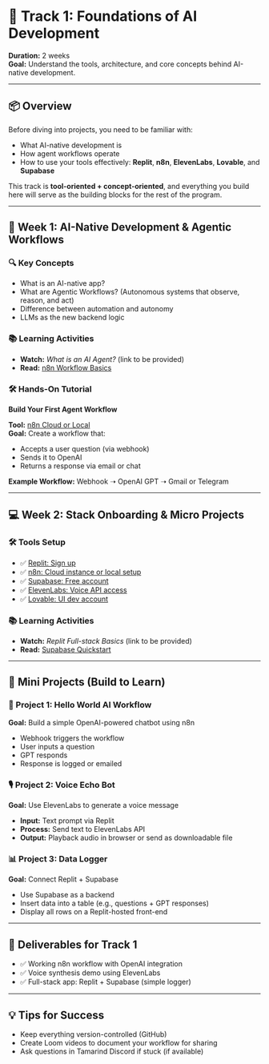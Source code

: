 # 🌱 Track 1: Foundations of AI Development

**Duration:** 2 weeks  
**Goal:** Understand the tools, architecture, and core concepts behind AI-native development.

---

## 📦 Overview

Before diving into projects, you need to be familiar with:

- What AI-native development is  
- How agent workflows operate  
- How to use your tools effectively: **Replit**, **n8n**, **ElevenLabs**, **Lovable**, and **Supabase**

This track is **tool-oriented + concept-oriented**, and everything you build here will serve as the building blocks for the rest of the program.

---

## 🧩 Week 1: AI-Native Development & Agentic Workflows

### 🔍 Key Concepts
- What is an AI-native app?
- What are Agentic Workflows? (Autonomous systems that observe, reason, and act)
- Difference between automation and autonomy
- LLMs as the new backend logic

### 📚 Learning Activities
- **Watch:** _What is an AI Agent?_ (link to be provided)
- **Read:** [n8n Workflow Basics](https://docs.n8n.io/getting-started/)

### 🛠️ Hands-On Tutorial  
**Build Your First Agent Workflow**

**Tool:** [n8n Cloud or Local](https://n8n.io/)  
**Goal:** Create a workflow that:
- Accepts a user question (via webhook)
- Sends it to OpenAI
- Returns a response via email or chat

**Example Workflow:**
Webhook ➝ OpenAI GPT ➝ Gmail or Telegram

---

## 💻 Week 2: Stack Onboarding & Micro Projects

### 🛠️ Tools Setup
- ✅ [Replit: Sign up](https://replit.com)
- ✅ [n8n: Cloud instance or local setup](https://n8n.io)
- ✅ [Supabase: Free account](https://supabase.com)
- ✅ [ElevenLabs: Voice API access](https://elevenlabs.io)
- ✅ [Lovable: UI dev account](https://lovable.so)

### 📚 Learning Activities
- **Watch:** _Replit Full-stack Basics_ (link to be provided)
- **Read:** [Supabase Quickstart](https://supabase.com/docs/guides/with-react)

---

## 🧪 Mini Projects (Build to Learn)

### 🧱 Project 1: Hello World AI Workflow
**Goal:** Build a simple OpenAI-powered chatbot using n8n
- Webhook triggers the workflow
- User inputs a question
- GPT responds
- Response is logged or emailed

### 🎙️ Project 2: Voice Echo Bot
**Goal:** Use ElevenLabs to generate a voice message
- **Input:** Text prompt via Replit
- **Process:** Send text to ElevenLabs API
- **Output:** Playback audio in browser or send as downloadable file

### 📊 Project 3: Data Logger
**Goal:** Connect Replit + Supabase
- Use Supabase as a backend
- Insert data into a table (e.g., questions + GPT responses)
- Display all rows on a Replit-hosted front-end

---

## 📌 Deliverables for Track 1
- ✅ Working n8n workflow with OpenAI integration  
- ✅ Voice synthesis demo using ElevenLabs  
- ✅ Full-stack app: Replit + Supabase (simple logger)

---

## 💡 Tips for Success
- Keep everything version-controlled (GitHub)
- Create Loom videos to document your workflow for sharing
- Ask questions in Tamarind Discord if stuck (if available)



